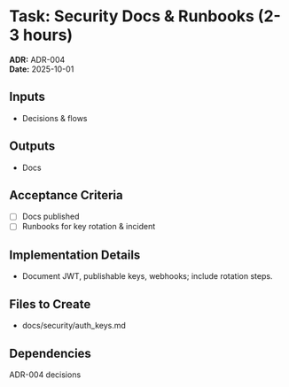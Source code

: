 # Task: Security Docs & Runbooks (2-3 hours)
**ADR:** ADR-004  
**Date:** 2025-10-01

## Inputs
- Decisions & flows

## Outputs
- Docs

## Acceptance Criteria
- [ ] Docs published
- [ ] Runbooks for key rotation & incident

## Implementation Details
- Document JWT, publishable keys, webhooks; include rotation steps.

## Files to Create
- docs/security/auth_keys.md

## Dependencies
ADR-004 decisions

